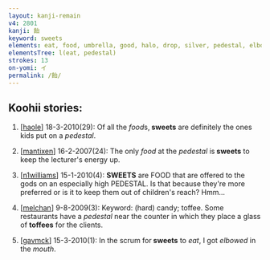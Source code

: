 ```yaml
---
layout: kanji-remain
v4: 2801
kanji: 飴
keyword: sweets
elements: eat, food, umbrella, good, halo, drop, silver, pedestal, elbow, mouth
elementsTree: l(eat, pedestal)
strokes: 13
on-yomi: イ
permalink: /飴/
---
```


## Koohii stories: 

1) [<a href="http://kanji.koohii.com/profile/haole">haole</a>] 18-3-2010(29): Of all the <em>food</em>s,<strong> sweets</strong> are definitely the ones kids put on a <em>pedestal</em>.

2) [<a href="http://kanji.koohii.com/profile/mantixen">mantixen</a>] 16-2-2007(24): The only <em>food</em> at the <em>pedestal</em> is<strong> sweets</strong> to keep the lecturer&#039;s energy up.

3) [<a href="http://kanji.koohii.com/profile/n1williams">n1williams</a>] 15-1-2010(4): <strong>SWEETS</strong> are FOOD that are offered to the gods on an especially high PEDESTAL. Is that because they&#039;re more preferred or is it to keep them out of children&#039;s reach? Hmm...

4) [<a href="http://kanji.koohii.com/profile/melchan">melchan</a>] 9-8-2009(3): Keyword: (hard) candy; toffee. Some restaurants have a <em>pedestal</em> near the counter in which they place a glass of <strong>toffees</strong> for the clients.

5) [<a href="http://kanji.koohii.com/profile/gavmck">gavmck</a>] 15-3-2010(1): In the scrum for<strong> sweets</strong> to <em>eat</em>, I got <em>elbowed</em> in the <em>mouth</em>.

